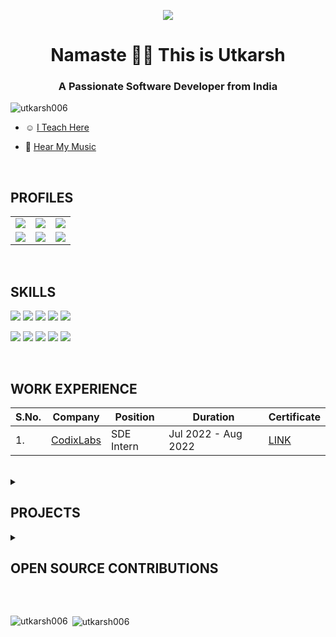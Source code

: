 
<p align="center">
  <img src="https://holopin.io/api/user/board?user=utkarsh06"> </p>
  

  
<h1 align="center">Namaste 🙏🏼 This is Utkarsh </h1>
<h3 align="center"> A Passionate Software Developer from India</h3>

<p align="left"> <img src="https://komarev.com/ghpvc/?username=utkarsh006&label=Profile%20views&color=0e75b6&style=flat" alt="utkarsh006" /> </p>

- ☺  [I Teach Here](https://www.youtube.com/channel/UCcq5vcH3Z_-OK7DxYjQEl6g)

- 🎵 [Hear My Music](https://www.youtube.com/c/Muzikarsh)
 
 <br>
 
## PROFILES
||||
|--|--|--|
|<a href="https://www.linkedin.com/in/utkarsh06/"><img src="https://img.shields.io/badge/LinkedIn-0077B5?style=for-the-badge&logo=linkedin&logoColor=white"></a>|<a href="https://leetcode.com/utkarsh_006/"><img src="https://img.shields.io/badge/-LeetCode-FFA116?style=for-the-badge&logo=LeetCode&logoColor=black"></a>|<a href="https://auth.geeksforgeeks.org/user/utkarsh06/profile"><img src="https://img.shields.io/badge/GeeksforGeeks-298D46?style=for-the-badge&logo=geeksforgeeks&logoColor=white"></a>|
|<a href="mailto:utkarshsaxena900@example.com"><img src="https://img.shields.io/badge/Gmail-D14836?style=for-the-badge&logo=gmail&logoColor=white"></a>|<a href="https://medium.com/@utkarsh06"><img src="https://img.shields.io/badge/Medium-12100E?style=for-the-badge&logo=medium&logoColor=white"></a>|<a href="https://twitter.com/muzikarsh"><img src="https://img.shields.io/badge/Twitter-1DA1F2?style=for-the-badge&logo=twitter&logoColor=white"></a>|


<br>

## SKILLS
<p>
<img src="https://img.shields.io/badge/C%2B%2B-00599C?style=for-the-badge&logo=c%2B%2B&logoColor=white">
<img src="https://img.shields.io/badge/HTML5-E34F26?style=for-the-badge&logo=html5&logoColor=white">
<img src="https://img.shields.io/badge/CSS3-1572B6?style=for-the-badge&logo=css3&logoColor=white">
<img src="https://img.shields.io/badge/JavaScript-F7DF1E?style=for-the-badge&logo=JavaScript&logoColor=white">
<img src="https://img.shields.io/badge/Kotlin-0095D5?&style=for-the-badge&logo=kotlin&logoColor=white"> </p>
<p>
<img src="https://img.shields.io/badge/MySQL-00000F?style=for-the-badge&logo=mysql&logoColor=white">
<img src="https://img.shields.io/badge/SQLite-07405E?style=for-the-badge&logo=sqlite&logoColor=white">
<img src="https://img.shields.io/badge/Firebase-039BE5?style=for-the-badge&logo=Firebase&logoColor=white">
<img src="https://img.shields.io/badge/GIT-E44C30?style=for-the-badge&logo=git&logoColor=white">
<img src="https://img.shields.io/badge/Canva-%2300C4CC.svg?&style=for-the-badge&logo=Canva&logoColor=white">
</p>

<br>


## WORK EXPERIENCE


|S.No.|Company|Position|Duration|Certificate|
|--------|----|----|----|----|
|1.|[CodixLabs](https://www.codixlabs.com/)|SDE Intern|Jul 2022 - Aug 2022 |[LINK](https://drive.google.com/file/d/13UZ9BrhoawHtqceeG7TDPwoBSFBd90TR/view?usp=sharing)|

<br> 
<details>
 <summary>
 
## PROJECTS </summary>

|S.No.|Project Name|Tech|Link|
|--------|----|----|----|
|1.|Quiz App|Kotlin|Under Working...|
|2.|Notes App|Kotlin|[CLICK HERE](https://github.com/utkarsh006/Notes-App)| 
|3.|News App|Kotlin|[CLICK HERE](https://github.com/utkarsh006/NEWS-APP)|

<br> 

## MINI PROJECTS

|S.No.|Project Name|Tech|Link|
|--------|----|----|----|
|1.|Swiggy Website Clone|HTML,CSS|Under Working....|
|2.|Voice to Text |Kotlin|[CLICK HERE](https://github.com/utkarsh006/Voice-to-Text)| 
|3.|Tic Tac Toe |Kotlin|[CLICK HERE](https://github.com/utkarsh006/TIC-TAC-TOE)|
|4.|Bank Management System|C++|[CLICK HERE](https://github.com/utkarsh006/Bank-Management-System)|

</details>

<details><summary>

## OPEN SOURCE CONTRIBUTIONS  </summary>

|S.No.|Open Source Program |Duration| Contribution Link|Role|Rewards|
|---------|--------|-------|-------|----|-----|
|1.|Girlscript Summer Of Code| Mar 2022- May 2022|[Click Here](https://docs.google.com/document/d/1aBISBbboCe3fmpyvIQzt3indz0YProDjZAiQU1TCKBc/edit?usp=sharing)|Contributor|[LINK](https://drive.google.com/file/d/1CjhxmQkbgNwgq5IlBW8oj6MRws9kftre/view?usp=sharing)|
|2.|Hackclub RAIT|Jul 2022- Aug 2022|[Click Here](https://docs.google.com/document/d/1wXZDwGbh7NGb9bLLfzIbz3Gn5iBo6li755deKVNmFBI/edit?usp=sharing)|Project Admin|[LINK](https://drive.google.com/file/d/1h9FTipyvj_qhedU7yags2KrBArCnj4Kj/view?usp=sharing)|
|3.|Hacktoberfest|Oct 1- Oct 31|[Click Here](https://docs.google.com/document/d/1X6txIQnAKZoQSExJY22hrft1AQgXnPwvxSoJ50HdhzA/edit?usp=sharing)|Contributor| Coming...|
</details></p>



<br>

</p>



<p><img align="left" src="https://github-readme-stats.vercel.app/api/top-langs?username=utkarsh006&show_icons=true&locale=en&layout=compact" alt="utkarsh006" /></p><p>&nbsp;<img align="center" src="https://github-readme-stats.vercel.app/api?username=utkarsh006&show_icons=true&locale=en" alt="utkarsh006" /></p>


